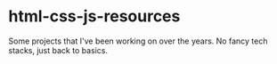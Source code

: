 # html-css-js-resources
Some projects that I've been working on over the years. No fancy tech stacks, just back to basics.
